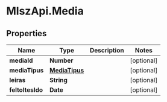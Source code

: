 # MlszApi.Media

## Properties

Name | Type | Description | Notes
------------ | ------------- | ------------- | -------------
**mediaId** | **Number** |  | [optional] 
**mediaTipus** | [**MediaTipus**](MediaTipus.md) |  | [optional] 
**leiras** | **String** |  | [optional] 
**feltoltesIdo** | **Date** |  | [optional] 


